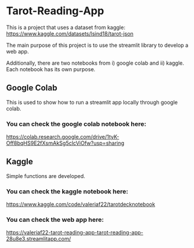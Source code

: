 # Tarot-Reading-App

This is a project that uses a dataset from kaggle: https://www.kaggle.com/datasets/lsind18/tarot-json


The main purpose of this project is to use the streamlit library to develop a web app.

Additionally, there are two notebooks from i) google colab and ii) kaggle. Each notebook has its own purpose.

## Google Colab
This is used to show how to run a streamlit app locally through google colab.
### You can check the google colab notebook here:
https://colab.research.google.com/drive/1tyK-Off8bqHS9E2fXsmAkSg5clcViOfw?usp=sharing

## Kaggle
Simple functions are developed. 
### You can check the kaggle notebook here:
https://www.kaggle.com/code/valeriaf22/tarotdecknotebook


### You can check the web app here:
https://valeriaf22-tarot-reading-app-tarot-reading-app-28u8e3.streamlitapp.com/
